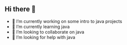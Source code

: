 ## Hi there 👋

- 🔭 I’m currently working on some intro to java projects
- 🌱 I’m currently learning java
- 👯 I’m looking to collaborate on java
- 🤔 I’m looking for help with java

<!--
**WADExLOGAN/WADExLOGAN** is a ✨ _special_ ✨ repository because its `README.md` (this file) appears on your GitHub profile.

Here are some ideas to get you started:

- 🔭 I’m currently working on some intro to java projects
- 🌱 I’m currently learning java
- 👯 I’m looking to collaborate on java
- 🤔 I’m looking for help with java
